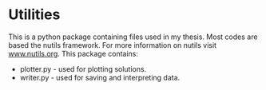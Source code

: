 # Utilities

This is a python package containing files used in my thesis. Most codes are based the nutils framework. For more information on nutils visit www.nutils.org.
This package contains:

* plotter.py - used for plotting solutions.
* writer.py - used for saving and interpreting data. 
